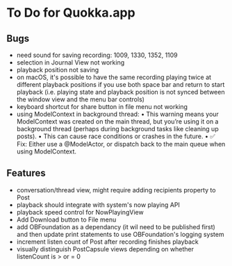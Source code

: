 #  To Do for Quokka.app

## Bugs

* need sound for saving recording: 1009, 1330, 1352, 1109
* selection in Journal View not working
* playback position not saving
* on macOS, it's possible to have the same recording playing twice at different playback positions if you use both space bar and return to start playback (i.e. playing state and playback position is not synced between the window view and the menu bar controls)
* keyboard shortcut for share button in file menu not working
* using ModelContext in background thread: 	•	This warning means your ModelContext was created on the main thread, but you’re using it on a background thread (perhaps during background tasks like cleaning up posts).
	•	This can cause race conditions or crashes in the future.
	•	✅ Fix: Either use a @ModelActor, or dispatch back to the main queue when using ModelContext.


## Features

* conversation/thread view, might require adding recipients property to Post
* playback should integrate with system's now playing API
* playback speed control for NowPlayingView
* Add Download button to File menu
* add OBFoundation as a dependancy (it wil need to be published first) and then update print statements to use OBFoundation's logging system
* increment listen count of Post after recording finishes playback
* visually distinguish PostCapsule views depending on whether listenCount is > or = 0
